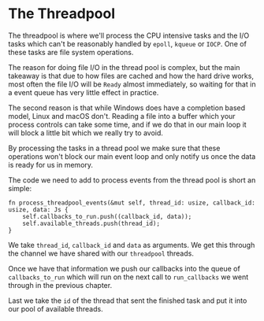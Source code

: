 # The Threadpool

The threadpool is where we'll process the CPU intensive tasks and the I/O tasks
which can't be reasonably handled by `epoll`, `kqueue` or `IOCP`. One of these tasks
are file system operations.

The reason for doing file I/O in the thread pool is complex, but the main takeaway
is that due to how files are cached and how the hard drive works, most often the
file I/O will be `Ready` almost immediately, so waiting for that in a event queue
has very little effect in practice.

The second reason is that while Windows does have a completion based model, Linux
and macOS don't. Reading a file into a buffer which your process controls can take some
time, and if we do that in our main loop it will block a little bit which we really try
to avoid.

By processing the tasks in a thread pool we make sure that these operations won't block our
main event loop and only notify us once the data is ready for us in memory.

The code we need to add to process events from the thread pool is short an simple:

```rust, ignore
fn process_threadpool_events(&mut self, thread_id: usize, callback_id: usize, data: Js {
    self.callbacks_to_run.push((callback_id, data));
    self.available_threads.push(thread_id);
}
```

We take `thread_id`, `callback_id` and `data` as arguments. We get this through
the channel we have shared with our `threadpool` threads.

Once we have that information we push our callbacks into the queue of `callbacks_to_run`
which will run on the next call to `run_callbacks` we went through in the previous chapter.

Last we take the `id` of the thread that sent the finished task and put it into
our pool of available threads.
